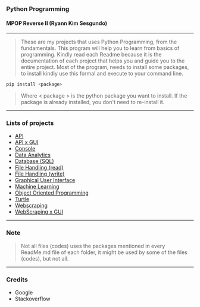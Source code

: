 ### Python Programming
#### MPOP Reverse II (Ryann Kim Sesgundo)
---

> These are my projects that uses Python Programming, from the fundamentals. This program will help you to learn from basics of programming. Kindly read each Readme because it is the documentation of each project that helps you and guide you to the entire project. Most of the program, needs to install some packages, to install kindly use this formal and execute to your command line.

```Bash
pip install <package>
```

> Where < package > is the python package you want to install. If the package is already installed, you don't need to re-install it.
---
### Lists of projects
* [API](API/)
* [API x GUI](API%20x%20GUI/)
* [Console](Console/)
* [Data Analytics](Data%20Analytics/)
* [Database (SQL)](Database/)
* [File Handling (read)](File%20Handling/read/)
* [File Handling (write)](File%20Handling/write/)
* [Graphical User Interface](GUI/)
* [Machine Learning](Machine%20Learning/)
* [Object Oriented Programming](ObjectOrientedProgramming/)
* [Turtle](GUI/_Turtle/)
* [Webscraping](WebScraping/)
* [WebScraping x GUI](Webscrape%20x%20GUI/)
---
### Note
> Not all files (codes) uses the packages mentioned in every ReadMe.md file of each folder, it might be used by some of the files (codes), but not all.
---
### Credits
* Google
* Stackoverflow
